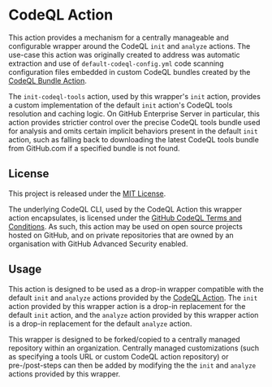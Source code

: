 # CodeQL Action

This action provides a mechanism for a centrally manageable and configurable wrapper around the CodeQL `init` and `analyze` actions. The use-case this action was originally created to address was automatic extraction and use of `default-codeql-config.yml` code scanning configuration files embedded in custom CodeQL bundles created by the [CodeQL Bundle Action](https://github.com/advanced-security/codeql-bundle-action).

The `init-codeql-tools` action, used by this wrapper's `init` action, provides a custom implementation of the default `init` action's CodeQL tools resolution and caching logic. On GitHub Enterprise Server in particular, this action provides strictier control over the precise CodeQL tools bundle used for analysis and omits certain implicit behaviors present in the default `init` action, such as falling back to downloading the latest CodeQL tools bundle from GitHub.com if a specified bundle is not found.

## License

This project is released under the [MIT License](LICENSE).

The underlying CodeQL CLI, used by the CodeQL Action this wrapper action encapsulates, is licensed under the [GitHub CodeQL Terms and Conditions](https://securitylab.github.com/tools/codeql/license). As such, this action may be used on open source projects hosted on GitHub, and on private repositories that are owned by an organisation with GitHub Advanced Security enabled.

## Usage

This action is designed to be used as a drop-in wrapper compatible with the default `init` and `analyze` actions provided by the [CodeQL Action](https://github.com/github/codeql-action). The `init` action provided by this wrapper action is a drop-in replacement for the default `init` action, and the `analyze` action provided by this wrapper action is a drop-in replacement for the default `analyze` action.

This wrapper is designed to be forked/copied to a centrally managed repository within an organization. Centrally managed customizations (such as specifying a tools URL or custom CodeQL action repository) or pre-/post-steps can then be added by modifying the the `init` and `analyze` actions provided by this wrapper.